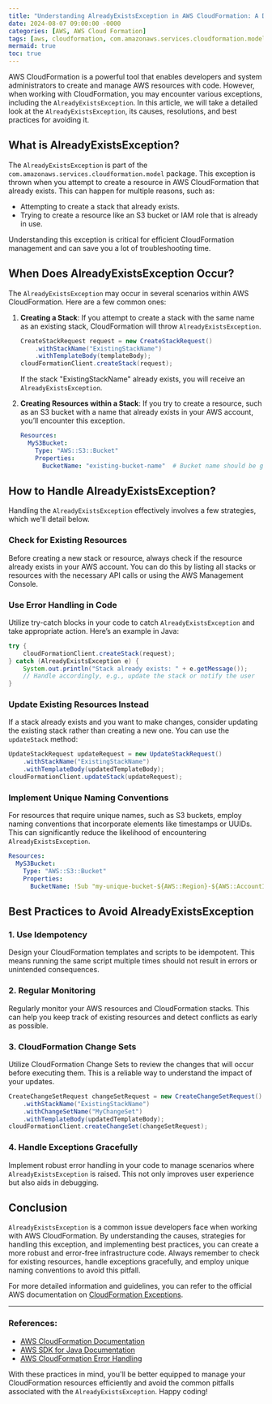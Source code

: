 ```yaml
---
title: "Understanding AlreadyExistsException in AWS CloudFormation: A Detailed Guide"
date: 2024-08-07 09:00:00 -0000
categories: [AWS, AWS Cloud Formation]
tags: [aws, cloudformation, com.amazonaws.services.cloudformation.model]
mermaid: true
toc: true
---
```



AWS CloudFormation is a powerful tool that enables developers and system administrators to create and manage AWS resources with code. However, when working with CloudFormation, you may encounter various exceptions, including the `AlreadyExistsException`. In this article, we will take a detailed look at the `AlreadyExistsException`, its causes, resolutions, and best practices for avoiding it.

## What is AlreadyExistsException?

The `AlreadyExistsException` is part of the `com.amazonaws.services.cloudformation.model` package. This exception is thrown when you attempt to create a resource in AWS CloudFormation that already exists. This can happen for multiple reasons, such as:

- Attempting to create a stack that already exists.
- Trying to create a resource like an S3 bucket or IAM role that is already in use.

Understanding this exception is critical for efficient CloudFormation management and can save you a lot of troubleshooting time.

## When Does AlreadyExistsException Occur?

The `AlreadyExistsException` may occur in several scenarios within AWS CloudFormation. Here are a few common ones:

1. **Creating a Stack**: If you attempt to create a stack with the same name as an existing stack, CloudFormation will throw `AlreadyExistsException`.

   ```java
   CreateStackRequest request = new CreateStackRequest()
       .withStackName("ExistingStackName")
       .withTemplateBody(templateBody);
   cloudFormationClient.createStack(request);
   ```

   If the stack "ExistingStackName" already exists, you will receive an `AlreadyExistsException`.

2. **Creating Resources within a Stack**: If you try to create a resource, such as an S3 bucket with a name that already exists in your AWS account, you’ll encounter this exception.

   ```yaml
   Resources:
     MyS3Bucket:
       Type: "AWS::S3::Bucket"
       Properties:
         BucketName: "existing-bucket-name"  # Bucket name should be globally unique
   ```

## How to Handle AlreadyExistsException?

Handling the `AlreadyExistsException` effectively involves a few strategies, which we'll detail below.

### Check for Existing Resources

Before creating a new stack or resource, always check if the resource already exists in your AWS account. You can do this by listing all stacks or resources with the necessary API calls or using the AWS Management Console.

### Use Error Handling in Code

Utilize try-catch blocks in your code to catch `AlreadyExistsException` and take appropriate action. Here’s an example in Java:

```java
try {
    cloudFormationClient.createStack(request);
} catch (AlreadyExistsException e) {
    System.out.println("Stack already exists: " + e.getMessage());
    // Handle accordingly, e.g., update the stack or notify the user
}
```

### Update Existing Resources Instead

If a stack already exists and you want to make changes, consider updating the existing stack rather than creating a new one. You can use the `updateStack` method:

```java
UpdateStackRequest updateRequest = new UpdateStackRequest()
    .withStackName("ExistingStackName")
    .withTemplateBody(updatedTemplateBody);
cloudFormationClient.updateStack(updateRequest);
```

### Implement Unique Naming Conventions

For resources that require unique names, such as S3 buckets, employ naming conventions that incorporate elements like timestamps or UUIDs. This can significantly reduce the likelihood of encountering `AlreadyExistsException`.

```yaml
Resources:
  MyS3Bucket:
    Type: "AWS::S3::Bucket"
    Properties:
      BucketName: !Sub "my-unique-bucket-${AWS::Region}-${AWS::AccountId}-${AWS::StackName}-${Timestamp}"
```

## Best Practices to Avoid AlreadyExistsException

### 1. Use Idempotency 

Design your CloudFormation templates and scripts to be idempotent. This means running the same script multiple times should not result in errors or unintended consequences.

### 2. Regular Monitoring

Regularly monitor your AWS resources and CloudFormation stacks. This can help you keep track of existing resources and detect conflicts as early as possible.

### 3. CloudFormation Change Sets

Utilize CloudFormation Change Sets to review the changes that will occur before executing them. This is a reliable way to understand the impact of your updates.

```java
CreateChangeSetRequest changeSetRequest = new CreateChangeSetRequest()
    .withStackName("ExistingStackName")
    .withChangeSetName("MyChangeSet")
    .withTemplateBody(updatedTemplateBody);
cloudFormationClient.createChangeSet(changeSetRequest);
```

### 4. Handle Exceptions Gracefully

Implement robust error handling in your code to manage scenarios where `AlreadyExistsException` is raised. This not only improves user experience but also aids in debugging.

## Conclusion

`AlreadyExistsException` is a common issue developers face when working with AWS CloudFormation. By understanding the causes, strategies for handling this exception, and implementing best practices, you can create a more robust and error-free infrastructure code. Always remember to check for existing resources, handle exceptions gracefully, and employ unique naming conventions to avoid this pitfall.

For more detailed information and guidelines, you can refer to the official AWS documentation on [CloudFormation Exceptions](https://docs.aws.amazon.com/AWSCloudFormation/latest/APIReference/API_CreateStack.html).

--- 

### References:
- [AWS CloudFormation Documentation](https://aws.amazon.com/cloudformation/)
- [AWS SDK for Java Documentation](https://docs.aws.amazon.com/sdk-for-java/latest/developer-guide/home.html)
- [AWS CloudFormation Error Handling](https://docs.aws.amazon.com/AWSCloudFormation/latest/UserGuide/cfn-error-codes.html)

With these practices in mind, you'll be better equipped to manage your CloudFormation resources efficiently and avoid the common pitfalls associated with the `AlreadyExistsException`. Happy coding!